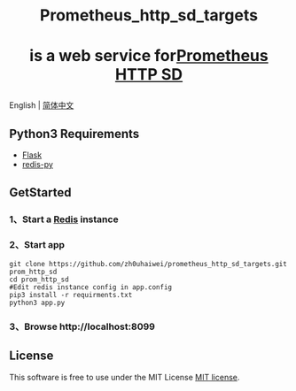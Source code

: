 # <p align="center">Prometheus_http_sd_targets</p>
# <p align="center">is a web service for<a href="https://prometheus.io/docs/prometheus/latest/http_sd/">Prometheus HTTP SD</a></p>

English | [简体中文](README_zh.md)

## Python3 Requirements
- <a href="https://flask.palletsprojects.com/en/2.3.x/">Flask</a>
- <a href="https://pypi.org/project/redis/">redis-py</a>

## GetStarted
### 1、Start a <a href="https://redis.io/docs/getting-started/">Redis</a> instance
### 2、Start app
```shell
git clone https://github.com/zh0uhaiwei/prometheus_http_sd_targets.git prom_http_sd
cd prom_http_sd
#Edit redis instance config in app.config
pip3 install -r requirments.txt
python3 app.py
```
### 3、Browse http://localhost:8099

## License

This software is free to use under the MIT License [MIT license](/LICENSE).
